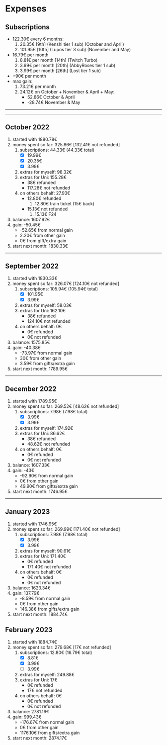 
# Expenses

## Subscriptions

- 122.30€ every 6 months:
    1. 20.35€ [9th] (Kenshi tier 1 sub) (October and April)
    2. 101.95€ [10th] (Lupos tier 3 sub) (November and May)
- 16.79€ per month
    1. 8.81€ per month [14th] (Twitch Turbo)
    2. 3.99€ per month [20th] (AbbyRoses tier 1 sub)
    3. 3.99€ per month [26th] (Lost tier 1 sub)
- +90€ per month
- max gain:
    1. 73.21€ per month
    2. 24.12€ on October + November & April + May:
        - 52.86€ October & April
        - -28.74€ November & May

---
---

## October 2022

1. started with 1880.78€
2. money spent so far: 325.86€ [132.41€ not refunded]
    1. subscriptions: 44.33€ (44.33€ total)
        - [x] 19.99€
        - [x] 20.35€
        - [x] 3.99€
    2. extras for myself: 98.32€
    3. extras for Uni: 155.28€
        - 38€ refunded
        - 117.28€ not refunded
    4. on others behalf: 27.93€
        - 12.80€ refunded
            1. 12.80€ train ticket (15€ back)
        - 15.13€ not refunded
            1. 15.13€ F24
3. balance: 1607.92€
4. gain: -50.45€
    - -52.65€ from normal gain
    - 2.20€ from other gain
    - 0€ from gift/extra gain
5. start next month: 1830.33€

---

## September 2022

1. started with 1830.33€
2. money spent so far: 326.07€ [124.10€ not refunded]
    1. subscriptions: 105.94€ (105.94€ total)
        - [x] 101.95€
        - [x] 3.99€
    2. extras for myself: 58.03€
    3. extras for Uni: 162.10€
        - 38€ refunded
        - 124.10€ not refunded
    4. on others behalf: 0€
        - 0€ refunded
        - 0€ not refunded
3. balance: 1575.85€
4. gain: -40.38€
    - -73.97€ from normal gain
    - 30€ from other gain
    - 3.59€ from gifts/extra gain
5. start next month: 1789.95€

---

## December 2022

1. started with 1789.95€
2. money spent so far: 269.52€ [48.62€ not refunded]
    1. subscriptions: 7.98€ (7.98€ total)
        - [x] 3.99€
        - [x] 3.99€
    2. extras for myself: 174.92€
    3. extras for Uni: 86.62€
        - 38€ refunded
        - 48.62€ not refunded
    4. on others behalf: 0€
        - 0€ refunded
        - 0€ not refunded
3. balance: 1607.33€
4. gain: -43€
    - -92.90€ from normal gain
    - 0€ from other gain
    - 49.90€ from gifts/extra gain
5. start next month: 1746.95€

---

## January 2023

1. started with 1746.95€
2. money spent so far: 269.99€ [171.40€ not refunded]
    1. subscriptions: 7.98€ (7.98€ total)
        - [x] 3.99€
        - [x] 3.99€
    2. extras for myself: 90.61€
    3. extras for Uni: 171.40€
        - 0€ refunded
        - 171.40€ not refunded
    4. on others behalf: 0€
        - 0€ refunded
        - 0€ not refunded
3. balance: 1623.34€
4. gain: 137.79€
    - -8.59€ from normal gain
    - 0€ from other gain
    - 146.38€ from gifts/extra gain
5. start next month: 1884.74€

## February 2023

1. started with 1884.74€
2. money spent so far: 279.68€ [17€ not refunded]
    1. subscriptions: 12.80€ (16.79€ total)
        - [x] 8.81€
        - [x] 3.99€
        - [ ] 3.99€
    2. extras for myself: 249.88€
    3. extras for Uni: 17€
        - 0€ refunded
        - 17€ not refunded
    4. on others behalf: 0€
        - 0€ refunded
        - 0€ not refunded
3. balance: 2781.16€
4. gain: 999.43€
    - -176.67€ from normal gain
    - 0€ from other gain
    - 1176.10€ from gifts/extra gain
5. start next month: 2874.17€
